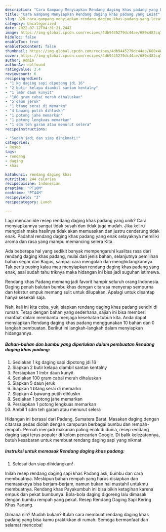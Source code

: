 ```yaml
---
description: "Cara Gampang Menyiapkan Rendang daging khas padang yang Lezat"
title: "Cara Gampang Menyiapkan Rendang daging khas padang yang Lezat"
slug: 828-cara-gampang-menyiapkan-rendang-daging-khas-padang-yang-lezat
category: Uncategorized
date: 2022-07-12T04:31:21.244Z
image: https://img-global.cpcdn.com/recipes/4db9445279dc44ae/680x482cq70/rendang-daging-khas-padang-foto-resep-utama.jpg
hideToc: false
enableToc: true
enableTocContent: false
thumbnail: https://img-global.cpcdn.com/recipes/4db9445279dc44ae/680x482cq70/rendang-daging-khas-padang-foto-resep-utama.jpg
cover: https://img-global.cpcdn.com/recipes/4db9445279dc44ae/680x482cq70/rendang-daging-khas-padang-foto-resep-utama.jpg
author: Admin
authorAv: notfound
ratingvalue: 3.4
reviewcount: 6
recipeingredient:
- "1 kg daging sapi dipotong jdi 16"
- "2 butir kelapa diambil santan kentalny"
- "1 lmbr daun kunyit"
- "100 gram cabai merah dihaluskan"
- "5 daun jeruk"
- "1 btang serai di memarkn"
- "4 bawang putih dihluskn"
- "1 potong jahe memarkan"
- "1 potong lengkuas memarkan"
- "1 sdm teh garam atau menurut selera"
recipeinstructions:

- "Sudah jadi dan siap dinikmati!"
categories:
- Resep
tags:
- rendang
- daging
- khas

katakunci: rendang daging khas 
nutrition: 244 calories
recipecuisine: Indonesian
preptime: "PT10M"
cooktime: "PT44M"
recipeyield: "3"
recipecategory: Lunch

---
```





Lagi mencari ide resep rendang daging khas padang yang unik? Cara menyiapkannya sangat tidak susah dan tidak juga mudah. Jika keliru mengolah maka hasilnya tidak akan memuaskan dan justru cenderung tidak enak. Padahal rendang daging khas padang yang enak selayaknya memiliki aroma dan rasa yang mampu memancing selera Kita.





Ada beberapa hal yang sedikit banyak mempengaruhi kualitas rasa dari rendang daging khas padang, mulai dari jenis bahan, selanjutnya pemilihan bahan segar dan Bagus, sampai cara mengolah dan menghidangkannya. Tak perlu pusing kalau mau menyiapkan rendang daging khas padang yang enak,      asal sudah tahu triknya maka hidangan ini bisa jadi suguhan istimewa.














Rendang khas Padang memang jadi favorit hampir seluruh orang Indonesia. Daging penuh balutan bumbu khas dengan citarasa menyerap sempurna dan tekstur empuk memang sulit untuk dilupakan. Apalagi untuk disantap hanya sesekali saja.






Nah, kali ini kita coba, yuk, siapkan rendang daging khas padang sendiri di rumah. Tetap dengan bahan yang sederhana, sajian ini bisa memberi manfaat dalam membantu menjaga kesehatan tubuh kita. Anda dapat menyiapkan Rendang daging khas padang menggunakan 10 bahan dan 0 langkah pembuatan. Berikut ini langkah-langkah dalam menyiapkan hidangannya.

<!--inarticleads1-->

##### Bahan-bahan dan bumbu yang diperlukan dalam pembuatan Rendang daging khas padang:

1. Sediakan 1 kg daging sapi dipotong jdi 16
1. Siapkan 2 butir kelapa diambil santan kentalny
1. Persiapkan 1 lmbr daun kunyit
1. Sediakan 100 gram cabai merah dihaluskan
1. Siapkan 5 daun jeruk
1. Siapkan 1 btang serai di memarkn
1. Siapkan 4 bawang putih dihluskn
1. Sediakan 1 potong jahe memarkan
1. Persiapkan 1 potong lengkuas memarkan
1. Ambil 1 sdm teh garam atau menurut selera


Hidangan ini berasal dari Padang, Sumatera Barat. Masakan daging dengan citarasa pedas diolah dengan campuran berbagai bumbu dan rempah-rempah. Pernah menjadi makanan paling enak di dunia, resep rendang daging sapi terus populer di kolom pencarian Google. Di balik kelezatannya, butuh kesabaran untuk membuat rendang daging sapi yang nikmat. 

<!--inarticleads2-->

##### Instruksi untuk memasak Rendang daging khas padang:


1. Selesai dan siap dihidangkan!

Inilah resep rendang daging sapi khas Padang asli, bumbu dan cara membuatnya. Meskipun bahan rempah yang harus disiapkan dan memasaknya bisa berjam-berjam, namun bukan hal mustahil untukmu membuatnya. Rendang khas Payakumbuh ini bisa bikin ketagihan karena empuk dan pekat bumbunya. Bola-bola daging digoreng lalu dimasak dengan bumbu rempah yang pekat. Resep Rendang Daging Sapi Kering Khas Padang. 

Gimana nih? Mudah bukan? Itulah cara membuat rendang daging khas padang yang bisa kamu praktikkan di rumah. Semoga bermanfaat dan selamat mencoba!
